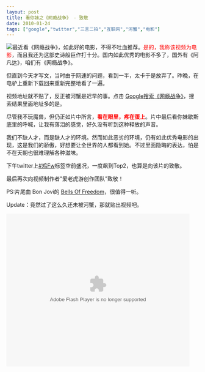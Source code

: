 ```yaml
---
layout: post
title: 看你妹之《网瘾战争》 - 致敬
date: 2010-01-24
tags: ["google","twitter","三言二拍","互联网","河蟹","电影"]
---
```


![](012401.jpg)最近看《网瘾战争》，如此好的电影，不得不吐血推荐。<span style="color: #ff0000;">是的，我称该视频为电影</span>，而且我还为这部史诗般巨作打十分。国内如此优秀的电影不多了，国外有《阿凡达》，咱们有《网瘾战争》。

但直到今天才写文，当时由于网速的问题，看到一半，太卡于是放弃了。昨晚，在电驴上重新下载回来重新完整地看了一遍。

<!--more-->

视频地址就不贴了，反正被河蟹是迟早的事。点击 [Google搜索《网瘾战争》](https://www.google.com/search?q=《网瘾战争》)，搜索结果里面地址多的是。

尽管我不玩魔兽，但仍正如片中所言，<span style="color: #ff0000;">**看在眼里，疼在蛋上**</span>。片中最后看你妹歇斯底里的呼喊，让我有落泪的感觉，好久没有听到这种释放的声音。

我们不缺人才，而是缺人才的环境。然而如此恶劣的环境，仍有如此优秀电影的出现，这是我们的骄傲，好想要让全世界的人都看到她。不过里面隐晦的表达，怕是不在天朝也很难理解各种滋味。

下午twitter上[#鸡Fw](http://search.twitter.com/search?q=%23GFW)标签空前盛况，一度飙到Top2，也算是向该片的致敬。

最后再次向视频制作者"爱老虎游创作团队"致敬！

PS:片尾曲 Bon Jovi的 [Bells Of Freedom](http://www.google.cn/music/search?q=Bon+Jovi+Bells+Of+Freedom)，很值得一听。

Update：竟然过了这么久还未被河蟹，那就贴出视频吧。

<object width="480" height="400" classid="clsid:d27cdb6e-ae6d-11cf-96b8-444553540000" codebase="http://download.macromedia.com/pub/shockwave/cabs/flash/swflash.cab#version=6,0,40,0"><param name="src" value="v.swf" /><param name="allowfullscreen" value="true" /><param name="quality" value="high" /><param name="allowscriptaccess" value="always" /><embed width="480" height="400" type="application/x-shockwave-flash" src="http://player.youku.com/player.php/sid/XMTQ3MDMwNDQ0/v.swf" allowfullscreen="true" quality="high" allowscriptaccess="always" /></object>